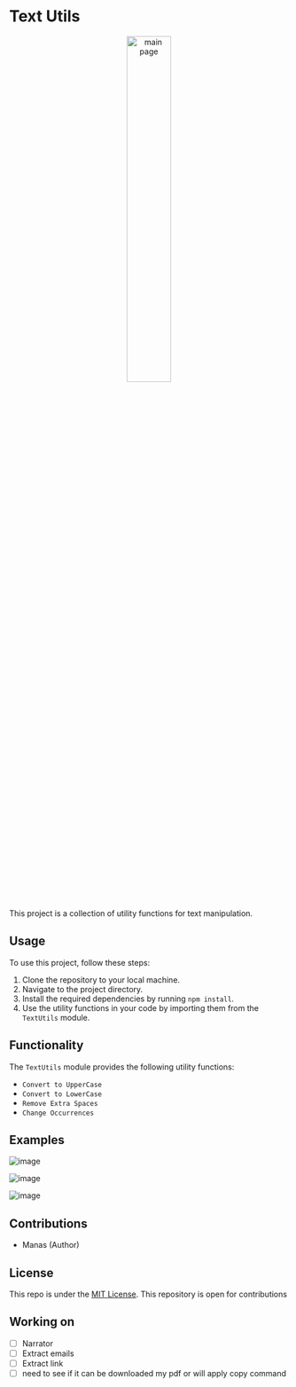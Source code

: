 # Text Utils

<p align="center">
<img width="40%" src="https://github.com/scienmanas/TextUtils/assets/99756067/323bd04c-b7dd-47aa-9a8e-661d817b03e4" alt="main page"> 
</p>

This project is a collection of utility functions for text manipulation.

## Usage

To use this project, follow these steps:

1. Clone the repository to your local machine.
2. Navigate to the project directory.
3. Install the required dependencies by running `npm install`.
4. Use the utility functions in your code by importing them from the `TextUtils` module.

## Functionality

The `TextUtils` module provides the following utility functions:

- `Convert to UpperCase`
- `Convert to LowerCase`
- `Remove Extra Spaces`
- `Change Occurrences`

## Examples

![image](https://github.com/scienmanas/TextUtils/assets/99756067/21372732-87bd-42e1-b5e3-fa0c53d29dc2)

![image](https://github.com/scienmanas/TextUtils/assets/99756067/319796c5-e793-441c-b419-72a106fea1dd)

![image](https://github.com/scienmanas/TextUtils/assets/99756067/337b45f6-cfd6-496c-9e7f-cdbe359bc712)

## Contributions

- Manas (Author)

## License

This repo is under the [MIT License](https://opensource.org/licenses/MIT).
This repository is open for contributions

## Working on

- [ ] Narrator
- [ ] Extract emails
- [ ] Extract link
- [ ] need to see if it can be downloaded my pdf or will apply copy command
